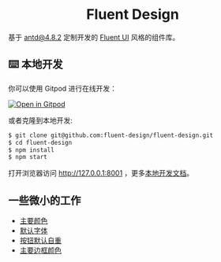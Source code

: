 <h1 align="center">Fluent Design</h1>

基于 [antd@4.8.2](https://github.com/ant-design/ant-design/tree/4.8.2) 定制开发的 [Fluent UI](https://developer.microsoft.com/en-us/fluentui/#/controls/web) 风格的组件库。

## ⌨️ 本地开发

你可以使用 Gitpod 进行在线开发：

[![Open in Gitpod](https://gitpod.io/button/open-in-gitpod.svg)](https://gitpod.io/#https://github.com/fluent-design/fluent-design)

或者克隆到本地开发:

```bash
$ git clone git@github.com:fluent-design/fluent-design.git
$ cd fluent-design
$ npm install
$ npm start
```

打开浏览器访问 http://127.0.0.1:8001 ，更多[本地开发文档](https://github.com/ant-design/ant-design/wiki/Development)。

## 一些微小的工作

- [主要颜色](https://github.com/fluent-design/fluent-design/commit/494c0cafabb4358f3887c124b825378c843b402e)
- [默认字体](https://github.com/fluent-design/fluent-design/commit/67c6e5357d783752be87db2b5308901626d371cb)
- [按钮默认自重](https://github.com/fluent-design/fluent-design/commit/e3bb0bb5e150c16a3edd4f99f416bfd9795ddb6d)
- [主要边框颜色](https://github.com/fluent-design/fluent-design/commit/a5b9cdf0f6ec16b918917df22c08bb0a5fe4ef8d)
